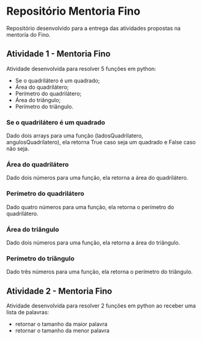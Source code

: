 # Repositório Mentoria Fino
Repositório desenvolvido para a entrega das atividades propostas na mentoría do Fino.

## Atividade 1 - Mentoria Fino
Atividade desenvolvida para resolver 5 funções em python:
- Se o quadrilátero é um quadrado;
- Área do quadrilátero;
- Perímetro do quadrilátero;
- Área do triângulo;
- Perímetro do triângulo.

### Se o quadrilátero é um quadrado
Dado dois arrays para uma função (ladosQuadrilatero, angulosQuadrilatero), ela retorna True caso seja um quadrado e False caso não seja.

### Área do quadrilátero
Dado dois números para uma função, ela retorna a área do quadrilátero.

### Perímetro do quadrilátero
Dado quatro números para uma função, ela retorna o perímetro do quadrilátero.

### Área do triângulo
Dado dois números para uma função, ela retorna a área do triângulo.

### Perímetro do triângulo
Dado três números para uma função, ela retorna o perímetro do triângulo.

## Atividade 2 - Mentoria Fino
Atividade desenvolvida para resolver 2 funções em python ao receber uma lista de palavras:
- retornar o tamanho da maior palavra
- retornar o tamanho da menor palavra